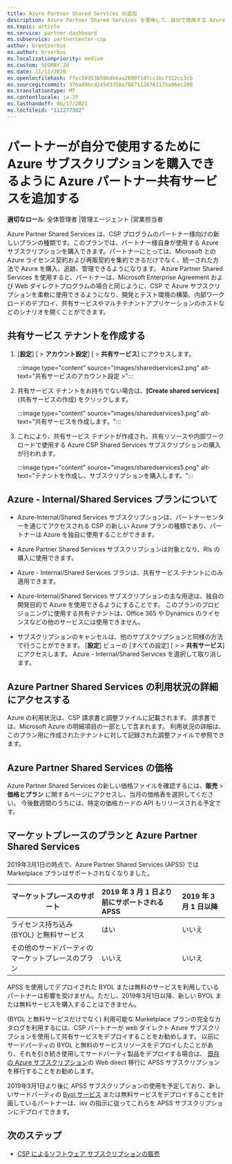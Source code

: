 ```yaml
---
title: Azure Partner Shared Services の追加
description: Azure Partner Shared Services を使用して、自分で使用する Azure サブスクリプションを購入し、Azure の購入、追跡、および管理のための統一された方法を利用できます。
ms.topic: article
ms.service: partner-dashboard
ms.subservice: partnercenter-csp
author: brentserbus
ms.author: brserbus
ms.localizationpriority: medium
ms.custom: SEOMAY.20
ms.date: 11/11/2020
ms.openlocfilehash: ffec50d53b50bdb6aa2690f1dfcc1bc7312cc3cb
ms.sourcegitcommit: 376a49bcd245d3358a78871128761175a96ec200
ms.translationtype: MT
ms.contentlocale: ja-JP
ms.lasthandoff: 06/17/2021
ms.locfileid: "112277302"
---
```

# <a name="add-azure-partner-shared-services-so-partners-can-buy-azure-subscriptions-for-their-own-use"></a>パートナーが自分で使用するために Azure サブスクリプションを購入できるように Azure パートナー共有サービスを追加する

**適切なロール**: 全体管理者 |管理エージェント |営業担当者

Azure Partner Shared Services は、CSP プログラムのパートナー様向けの新しいプランの種類です。このプランでは、パートナー様自身が使用する Azure サブスクリプションを購入できます。パートナーにとっては、Microsoft との Azure ライセンス契約および再販契約を集約できるだけでなく、統一された方法で Azure を購入、追跡、管理できるようになります。 Azure Partner Shared Services を使用すると、パートナーは、Microsoft Enterprise Agreement および Web ダイレクトプログラムの場合と同じように、CSP で Azure サブスクリプションを柔軟に使用できるようになり、開発とテスト環境の構築、内部ワークロードのデプロイ、共有サービスやマルチテナントアプリケーションのホストなどのシナリオを開くことができます。  

## <a name="create-the-shared-services-tenant"></a>共有サービス テナントを作成する

1. [**設定**] [  >  **アカウント設定**] [  >  **共有サービス**] にアクセスします。

   :::image type="content" source="images/sharedservices2.png" alt-text="共有サービスのアカウント設定 >":::

2. 共有サービス テナントをお持ちでない場合は、**[Create shared services]** (共有サービスの作成) をクリックします。

   :::image type="content" source="images/sharedservices3.png" alt-text="共有サービスを作成します。":::

3. これにより、共有サービス テナントが作成され、共有リソースや内部ワークロードで使用する Azure CSP Shared Services サブスクリプションの購入が行われます。

   :::image type="content" source="images/sharedservices5.png" alt-text="テナントを作成し、サブスクリプションを購入します。":::

## <a name="about-the-azure--internalshared-services-offer"></a>Azure - Internal/Shared Services プランについて

- Azure-Internal/Shared Services サブスクリプションは、パートナーセンターを通じてアクセスされる CSP の新しい Azure プランの種類であり、パートナーは Azure を独自に使用することができます。

- Azure Partner Shared Services サブスクリプションは対象となり、RIs の購入に使用できます。

- Azure - Internal/Shared Services プランは、共有サービス テナントにのみ適用できます。

- Azure-Internal/Shared Services サブスクリプションの主な用途は、独自の開発目的で Azure を使用できるようにすることです。 このプランのプロビジョニングに使用する共有テナントは、Office 365 や Dynamics のライセンスなどの他のサービスには使用できません。

- サブスクリプションのキャンセルは、他のサブスクリプションと同様の方法で行うことができます。 [**設定**] ビューの [すべての設定] [  >    >  **共有サービス**] にアクセスします。 Azure - Internal/Shared Services を選択して取り消します。

## <a name="accessing-azure-partner-shared-services-consumption-details"></a>Azure Partner Shared Services の利用状況の詳細にアクセスする

Azure の利用状況は、CSP 請求書と調整ファイルに記載されます。 請求書では、Microsoft Azure の明細項目の一部として含まれます。 利用状況の詳細は、このプラン用に作成されたテナントに対して記録された調整ファイルで参照できます。

## <a name="azure-partner-shared-services-pricing"></a>Azure Partner Shared Services の価格

Azure Partner Shared Services の新しい価格ファイルを確認するには、**販売**  >  **価格とプラン** に関するページにアクセスし、当月の価格表を選択してください。 今後数週間のうちには、特定の価格カードの API もリリースされる予定です。

## <a name="marketplace-offers-and-azure-partner-shared-services"></a>マーケットプレースのプランと Azure Partner Shared Services

2019年3月1日の時点で、Azure Partner Shared Services (APSS) では Marketplace プランはサポートされなくなりました。

|**マーケットプレースのサポート**   |**2019 年 3 月 1 日より前にサポートされる APSS**|**2019 年 3 月 1 日以降**|
|---------------------------|:----------------------------|:-------------------|
|ライセンス持ち込み (BYOL) と無料サービス   | はい   | いいえ|
|その他のサードパーティのマーケットプレースのプラン   | いいえ   |いいえ|

APSS を使用してデプロイされた BYOL または無料のサービスを利用しているパートナーは影響を受けません。ただし、2019年3月1日以降、新しい BYOL または無料サービスを購入することはできません。

(BYOL と無料サービスだけでなく) 利用可能な Marketplace プランの完全なカタログを利用するには、CSP パートナーが web ダイレクト Azure サブスクリプションを使用して共有サービスをデプロイすることをお勧めします。  以前にサードパーティの BYOL と無料のサービスリソースをデプロイしたことがあり、それを引き続き使用してサードパーティ製品をデプロイする場合は、 [既存の Azure サブスクリプション](/azure/cloud-solution-provider/migration/migration#migrating-existing-azure-subscriptions)の Web direct 移行に APSS サブスクリプションを移行することをお勧めします。

2019年3月1日より後に APSS サブスクリプションの使用を予定しており、新しいサードパーティの [Byol サービス](https://azuremarketplace.microsoft.com/marketplace/apps?filters=byol) または無料サービスをデプロイすることを計画しているパートナーは、isv の指示に従ってこれらを APSS サブスクリプションにデプロイできます。

## <a name="next-steps"></a>次のステップ

- [CSP によるソフトウェア サブスクリプションの販売](csp-software-subscriptions.md)